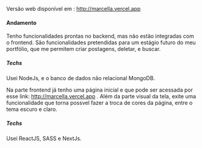Versão web disponível em : http://marcella.vercel.app

#### Andamento
Tenho funcionalidades prontas no backend, mas não estão integradas com o frontend. São funcionalidades pretendidas para um estágio futuro do meu portfólio, que me permitem criar postagens, deletar, e buscar.
##### Techs
Usei NodeJs, e o banco de dados não relacional MongoDB.


Na parte frontend  já tenho uma página inicial e que pode ser acessada por esse link: http://marcella.vercel.app . Além da parte visual da tela, exite uma funcionalidade que torna possvel fazer a troca de cores da página, entre o tema escuro e claro.
##### Techs
Usei ReactJS, SASS e NextJs.